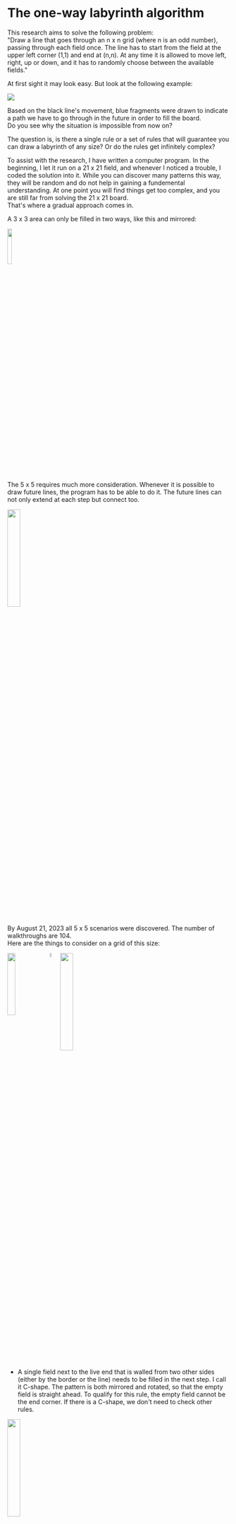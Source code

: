 # The one-way labyrinth algorithm

This research aims to solve the following problem:<br />
"Draw a line that goes through an n x n grid (where n is an odd number), passing through each field once. The line has to start from the field at the upper left corner (1,1) and end at (n,n). At any time it is allowed to move left, right, up or down, and it has to randomly choose between the available fields."

At first sight it may look easy. But look at the following example:

<img src="References/0701_1.svg"/>

<!-- page 1 -->

Based on the black line's movement, blue fragments were drawn to indicate a path we have to go through in the future in order to fill the board.<br />
Do you see why the situation is impossible from now on?

The question is, is there a single rule or a set of rules that will guarantee you can draw a labyrinth of any size? Or do the rules get infinitely complex?

To assist with the research, I have written a computer program. In the beginning, I let it run on a 21 x 21 field, and whenever I noticed a trouble, I coded the solution into it. While you can discover many patterns this way, they will be random and do not help in gaining a fundemental understanding. At one point you will find things get too complex, and you are still far from solving the 21 x 21 board.<br />
That's where a gradual approach comes in.

A 3 x 3 area can only be filled in two ways, like this and mirrored:

<img src="References/3x3.svg" width="14.3%"/>

The 5 x 5 requires much more consideration. Whenever it is possible to draw future lines, the program has to be able to do it. The future lines can not only extend at each step but connect too.
<!-- specify extension and connection rules -->
<img src="References/0806.svg" width="23.8%"/>

By August 21, 2023 all 5 x 5 scenarios were discovered. The number of walkthroughs are 104.<br />
Here are the things to consider on a grid of this size:

<!-- page 2 -->

<img src="References/rules/5/C-Shape.svg" width="19.05%" align="top" /><img src="References/spacer.svg" width="4.8%"/><img src="References/C-Shape example.svg" width="23.8%" align="top" />

- A single field next to the live end that is walled from two other sides (either by the border or the line) needs to be filled in the next step. I call it C-shape. The pattern is both mirrored and rotated, so that the empty field is straight ahead. To qualify for this rule, the empty field cannot be the end corner. If there is a C-shape, we don't need to check other rules.

<img src="References/near border.svg" width="23.8%"/>

- Movement near the edge: In the example, we cannot step left (3,5), since the (2,5) field is empty. 

<img src="References/0821_1.svg" width="23.8%"/>

- A 2 x 3 empty area next to the live end that is walled by three sides (2-3-2 long) will have a future line going through along the walls. At the wall next to the main line, its direction is the opposite of the main line, meaning it will go from (3,2) upwards whereas the main line just took a step downwards. How the middle field will be filled is not yet known. Either the near end (the one the main line will go through first) or the far end can fill it.

<!-- page 3 -->

<img src="References/0821_2.svg" width="23.8%"/>

- A 2 x 2 empty area next to the live end that is walled by three sides (2-2-2 long) will have a future line going through along the walls. In this example, the far end is already extended by one step as it had only one option to move.

<img src="References/1019_9.svg" width="23.8%"/><img src="References/spacer.svg" width="4.8%"/><img src="References/1019_10.svg" width="23.8%"/>

- Future line extension when we step on a future line: The far can be extended if it was 2 distance away from the near end. It can now fill the C-shape.

<img src="References/1021_4.svg" width="23.8%"/><img src="References/spacer.svg" width="4.8%"/><img src="References/1021_5.svg" width="23.8%"/><img src="References/spacer.svg" width="4.8%"/><img src="References/1021_6.svg" width="23.8%"/>

The same goes with 1 x- and y-distance. A C-Shape is not always created in this case.

<!-- page 4 -->

<img src="References/1019_11.svg" width="23.8%"/><img src="References/spacer.svg" width="4.8%"/><img src="References/1019_12.svg" width="23.8%"/>

If the far end was near the end corner, it has to choose the other empty field.

<img src="References/0821_3.svg" width="23.8%"/>

- Future line extension when stepping away: If there was a near end where the main line was in the previous step, it now may have only one choice to move, so it can be extended.

<img src="References/future connection.svg" width="23.8%"/><img src="References/spacer.svg" width="4.8%"/><img src="References/0821_4.svg" width="23.8%"/>

- Future line connection: In this case, the line being stepped on extends until the far end has two options. (When the end corner is one of them, it has to be removed.) Then, the line on the left extends and now has no other option than to connect to the line on the right.<br />

<!-- page 5 -->

<img src="References/0930.svg" width="23.8%"/><img src="References/spacer.svg" width="4.8%"/><img src="References/0930_0_1.svg" width="23.8%"/>

- When we are two distance away from the edge, we need to check if stepping towards it is possible.
It is because if we do so, an enclosed area is created, with one way to go out of it. If that area has an impair amount of cells, it cannot be filled, so we cannot take that step.<br />
The explanation is simple: Imagine if the table was a chess board. In order to step from white to black, you would need to take an impair amount of steps - the color changes at every step. Here, the entry of the area would be (4,3) and the exit (5,3). An impair amount of steps means pair amount of cells.<br />
In the example, you can also say that we cannot step right, because there is a future line start 2 to straight and an end 2 to straight and 2 to right. On 7 x 7, there will be examples where this is the rule we have to apply, because area counting is not getting triggered: 

<img src="References/1001.svg" width="33.3%"/>

<!-- page 6 -->

But let's start with the simpler rules:

- Future line extension: When a near end is at 2 distance left or right from the live end, it will fill the field between them if the live end steps elsewhere. That's what happened in the 5 x 5 example above before the line failed.

<img src="References/0911.svg" width="33.3%"/><img src="References/spacer.svg" width="4.8%"/><img src="References/0911_0_1.svg" width="33.3%"/>

In other situations, there is a 1-thin future line next to the live end that can be extended if its far end is at the corner. Though disabling this rule does not affect the total amount of walkthroughs on a 7 x 7 grid, I chose to include it in the project on the basis that if a future line can be extended, we should do it. It can make a considerable difference. The left picture is without the rule, the right is with it.

<img src="References/0901.svg" width="33.3%"/>

- Just like moving near the edge, we need to disable some fields if we are approaching an older section of the main line. In order to determine on which side the enclosed area is created, we need to examine the direction of the line at the connection point.

<!-- page 7 -->

<img src="References/checknearfield/close straight left right.svg" width="9.5%"/><img src="References/spacer.svg" width="4.8%"/><img src="References/checknearfield/close straight left left.svg" width="14.3%"/><img src="References/spacer.svg" width="4.8%"/><img src="References/checknearfield/close straight right right.svg" width="14.3%"/><img src="References/spacer.svg" width="4.8%"/><img src="References/checknearfield/close straight right left.svg" width="9.5%"/>

The gray square means empty field. When the field 2 to straight is taken, its left or right side will be taken too.

<img src="References/checknearfield/close mid across right.svg" width="14.3%"/><img src="References/spacer.svg" width="4.8%"/><img src="References/checknearfield/close mid across left.svg" width="19%"/>

These will only be checked if one of the above 4 situations were not present. (They have to be mirrored, too.)

<img src="References/checknearfield/close across right.svg" width="19%"/><img src="References/spacer.svg" width="4.8%"/><img src="References/checknearfield/close across left.svg" width="23.8%"/>

Likewise, these will be not be checked if the previous rules were true.

And when none of the 1-distance situations are valid, we check for 2-distance.

<img src="References/0929_1.svg" width="33.3%"/>

Impair areas can now happen inside the grid, not just on the edge, and the following rules have to be applied:

<!-- page 8 -->

<img src="References/checknearfield/far straight left.svg" width="19%"/><img src="References/spacer.svg" width="4.8%"/><img src="References/checknearfield/far straight right.svg" width="19%"/>

The procedure is similar to the the straight 2-distance rule. The only difference is that we count the area starting and ending at the marked fields. In the first, the direction of the circle is left, in the second right.<br />
Besides mirroring them, we also have to rotate them both counter-clockwise and clockwise.<br />
But we do not need 12 of such rules. Taking the first, the live end cannot come from the left, because the area parity was already checked in the previous step, and now we just added 2 fields to it. It can come from the right, and then there is naturally only one field we might have to disable.<br />
Here are the representations of the two scenarios for the left side:

<img align="top" src="References/checknearfield/far side down.svg" width="19%"/><img src="References/spacer.svg" width="4.8%"/><img align="top" src="References/checknearfield/far side up.svg" width="19%"/>

Similarly to the straight rules, these will only apply if there is no wall 2 distance to the left or right. Let's construct these preconditions.

<img align="top" src="References/checknearfield/close side straight.svg" width="14.3%"/><img src="References/spacer.svg" width="4.8%"/><img align="top" src="References/checknearfield/close side mid across up.svg" width="14.3%"/><img src="References/spacer.svg" width="4.8%"/><img align="top" src="References/checknearfield/close side mid across down.svg" width="14.3%"/>

We are not finished. Did you notice the example above is not covered by these rules? We have to move the taken fields 1 and 2 steps to the side, both in straight and side direction.

<!-- page 9 -->

<img align="top" src="References/checknearfield/far mid across left.svg" width="19%"/><img src="References/spacer.svg" width="4.8%"/><img align="top" src="References/checknearfield/far mid across right.svg" width="19%"/>
<img src="References/spacer.svg" height="17"/>
<img align="top" src="References/checknearfield/far across left.svg" width="23.8%"/><img src="References/spacer.svg" width="4.8%"/><img align="top" src="References/checknearfield/far across right_0.svg" width="19%"/>
<img src="References/spacer.svg" height="17"/>
<img align="top" src="References/checknearfield/far side mid across up.svg" width="19%"/><img src="References/spacer.svg" width="4.8%"/><img align="top" src="References/checknearfield/far side mid across down.svg" width="19%"/>
<img src="References/spacer.svg" height="17"/>
<img align="top" src="References/checknearfield/far side across up.svg" width="19%"/>

When any of the straight 2-distance rules are present, we don't need to check the side rules or the area created with the border. This is not entirely proven, but take these 9 x 9 examples:

<img src="References/1019_8.svg" width="42.9%"/><img src="References/spacer.svg" width="4.8%"/><img align="top" src="References/1021_2.svg" width="42.9%"/>

<!-- page 10 -->

And these are the rest of the rules:

<img align="top" src="References/rules/7/Future L.svg" width="19.05%"/><img src="References/spacer.svg" width="4.8%"/><img align="top" src="References/Future L 65.svg" width="33.3%"/>

- This is what I started the 7 x 7 introduction with. I will call it Future L.

<img align="top" src="References/rules/7/Future 2 x 2 Start End.svg" width="28.57%"/><img src="References/spacer.svg" width="4.8%"/><img align="top" src="References/Future 2 x 2 Start End 450.svg" width="33.3%"/><br />
<img src="References/spacer.svg" height="23"/><br />
<img align="top" src="References/rules/7/Future 2 x 3 Start End.svg" width="14.3%"/><img src="References/spacer.svg" width="19.05%"/><img align="top" src="References/Future 2 x 3 Start End 465.svg" width="33.3%"/><br />
<img src="References/spacer.svg" height="23"/><br /><!-- page 11 -->
<img align="top" src="References/rules/7/Future 3 x 3 Start End.svg" width="23.81%"/><img src="References/spacer.svg" width="4.8%"/><img align="top" src="References/Future 3 x 3 Start End 1861.svg" width="33.3%"/>

- And these are the remaining size-specific rules. Future 2 x 2 Start End, Future 2 x 3 Start End and Future 3 x 3 Start End.

The program, in fast mode, can run through approximately 100 cases per second, depending on your computer speed. This enables us to discover all 7 x 7 walkthroughs, which is 111 712.<br />
It is equal to what is described in the Online Encyclopedia of Integer Series (Number of simple Hamiltonian paths connecting opposite corners of a 2n+1 x 2n+1 grid).

As the sizes grow, it will be impossible to run through all cases with one computer in a reasonable time. In order to discover the patterns, we need to run the program randomly.

Is it possible to develop an algorythm that works for all sizes? The edge-related and area-counting rules are universal, but the size-specific rules get more and more complex. Can you define them with one statement?

I have made statistics about how many random walkthroughs you can complete on different grids using the 7 x 7-specific and the universal rules before running into an error. Based on 1000 attempts, here are the results:<br />
9: 19.5<br />
11: 5.7<br />
13: 2.6<br />
15: 1.2<br />
17: 0.7<br />
19: 0.4<br />
21: 0.2

<!-- page 12 -->

To discover 9-specific patterns, I run the program keeping it left as long as the time to get to the first error is too big. After that, I will run it randomly. The first 13 826 walkthroughs are completed before we encounter a situation. It is similar to the last one we discovered on 7 x 7:

<img align="top" src="References/1007.svg" width="42.86%"/>

Let's simplify the pattern. Which will be impossible to fill?

<img align="top" src="References/1008.svg" width="42.86%"/><img src="References/spacer.svg" width="4.8%"/><img align="top" src="References/1008_1.svg" width="42.86%"/>

It is the picture on the left. Since the yellow-bordered area is impair, adding the (4,2) (4,3) (4,4) fields will be pair. We enter the area at (4,4), so we will exit at (4,3). Now we enter the 3 x 3 area in the top left corner at its side, (3,3) and will exit at (2,4). The results is two C-shapes on each side:

<!-- page 13 -->

<img align="top" src="References/1008_2.svg" width="42.86%"/>

We can define a rule by marking the following fields and counting the area from the fields in front of the main line to the right:

<img align="top" src="References/rules/9_old/Future 3 x 3 Start End 9.svg" width="28.57%"/>

Start_1 field is (4,3) and Start_2 field is (4,4) in the actual example. End field is (4,2). Direction of the circle: right (counter-clockwise). If the area is pair, we cannot step straight.

When generating code from the drawing, we have to check on which side the enclosed area was created. Here, we want it to be on the right side, so there are two cases to look at:
- The taken or border field beyond the end field is a taken field. In this case, if the field to its left is taken, its index must be lower. If the field to the right is taken, its index must be higher.
- It is the border. Add together the x- and y-coordinates to get a value. A higher value is closer to the end corner. Here, we compare the border field straight ahead and on its left, and we want the first-mentioned to be the smaller.

<!-- page 14 -->

I have applied this rule rotated clockwise (besides mirroring it, of course), so that the live end can both come from the bottom and the right. But it can also come from the left in this example:

<img align="top" src="References/1010_2.svg" width="42.86%"/>

This will probably be another rule, because in this case it is not necessary to have an empty 3 x 3 field on the left.

Now let's run the program further up to number 13 992:<!-- (from stepping back + 142 (with first rule disabled) / 158 = 13 984) why? -->

<img align="top" src="References/1010_4_error.svg" width="42.86%"/><img src="References/spacer.svg" width="4.8%"/><img align="top" src="References/1010_4.svg" width="42.86%"/>

It is also just like the 7 x 7 rule, just with the extension of the area on the opposite side of the future line ends. But we can't simply remove the two taken fields on that side, because the line might continue in that direction, as it is the case here:

<!-- page 15 -->

<img align="top" src="References/1013.svg" width="33.3%"/>

It would be a mistake to disable the right field.

So we need to check if an enclosed has been created on that side, but counting the area is unnecessary. Nevertheless, we can represent the rule this way, setting the circle direction to right:

<img align="top" src="References/rules/9_old/Future 2 x 2 Start End 9.svg" width="23.8%"/>

The code generator will examine if the count area start and end fields are 1 or 2 distance apart. In the first case, it will only determine in which direction the taken field straight ahead is going to, and if it is right, the forbidden field will take effect.<br />
You may ask, why that field is "taken", not "taken or border". From what I found through some examples, if that field is border, the enclosed area on the right is impair, so the line cannot step in the other direction anyway. But it needs further examination.

<!-- page 16 -->

The next error, at 14 004 has something to with how I defined the universal rules of approaching an older section of the line, it needs to be reworked in light of the C-shape the main line can create with the border.

<img align="top" src="References/1013_1.svg" width="42.86%"/>

We need to take a few steps back, and then we can create the rule. It is similar to the universal 2-distance rule on the side, it just checks the field 2 behind and 1 to the side too. Even though the area counted is pair, now stepping to the right is disabled.

<img align="top" src="References/rules/9_old/Future 2 x 3 Start End 9.svg" width="19%"/><img src="References/spacer.svg" width="4.8%"/><img align="top" src="References/1013_2.svg" width="42.86%"/>

<!-- page 17 -->

At 55 298, we get this:

<img align="top" src="References/1022.svg" width="42.86%"/>

Let's analyze it! A double C-shape is created, because the line occupied the A field, and out of the B, C and D fields it exited the right-side area at C. It means, the area enclosed by the marked fields is pair. In this case, we shouldn't step right and the rule will therefore look like:

<img align="top" src="References/Double C-Shape orig.svg" width="19%"/><img src="References/spacer.svg" width="4.8%"/><img align="top" src="References/1022_1.svg" width="42.86%"/>

But what if from the A position, we step upwards in another situation?<br />
Compare these two on 11 x 11:

<!-- page 18 -->

<img align="top" src="References/1022_2.svg" width="52.4%"/><br />
<img src="References/spacer.svg" height="23"/><br />
<img align="top" src="References/1022_3.svg" width="52.4%"/>

If the area we started with is pair, then the other will be impair. We can only enter the area at the light-gray field and will exit at A. From there we must go through B, C and D, and then a double C-shape is again created.

<!-- page 19 -->

One certain situation reveals the incorrectness of the 7-rules when it comes to a 9-grid. In the following example, when I apply a rule rotated, it will disable a field that would otherwise be viable.

<img align="top" src="References/Future 2 x 2 Start End rotated.svg" width="19%"/><img src="References/spacer.svg" width="4.8%"/><img align="top" src="References/1027.svg" width="42.86%"/>

Rotating was not necessary to start with on 7 x 7, because no such situation occurred.

We can see that defining a rule with future line starts and ends does not tell us on which side the future line was created. That is the side that contains the enclosed area. We need to therefore replace such rules with area counting, which we actually already did, with the exception of Future L. Here the future line couldn't have been created on the other side, because that's the side the live end is at right now. And area counting is not always possible, like in this situation:

<!-- page 20 -->

<img align="top" src="References/1031.svg" width="61.9%"/>

<!-- page 21 -->

As we run the program further, we will discover this at 227 200:

<img align="top" src="References/227200.svg" width="42.86%"/>

Intuitively, we can draw up the square, and let's mark the exit as well. There can be loops on the upper, lower and right side, they have no importance when tracing it back to the live end. There is only one way to go through.

<img align="top" src="References/Square 4 x 2 orig.svg" width="23.8%"/><img src="References/spacer.svg" width="4.8%"/><img align="top" src="References/227200_1.svg" width="42.86%"/>

<!-- page 22 -->

233 810 will look like:

<img align="top" src="References/233810.svg" width="42.86%"/>

Once we step to A, it is unavoidable to get to B before entering the outlined area. It is because we can only reach B from the left or the bottom.<br />
The area is impair, therefore we cannot complete it starting in C and ending in D.<br />
As with many of the previous rules, the C-shape created with the border is to blame and therefore we need to represent it.

<img align="top" src="References/rules/9_old/Count Area Across Border C.svg" width="19%"/><img src="References/spacer.svg" width="4.8%"/><img align="top" src="References/233810_1.svg" width="42.86%"/>

<!-- page 23 -->

234 256 has at first sight something to do with future lines.

<img align="top" src="References/234256.svg" width="42.86%"/>

But it is more than that. Notice that enclosed areas has been created on both sides simultaneously. Because of the universal rules for approaching an older section of the line, now we have no option to move. The areas can be filled individually, but we cannot step to left and right at the same time.<br />
We have to create 2-distance rules, which take both sides into account.

<img align="top" src="References/checknearfield/2 far mid across across.svg" width="28.6%"/><img src="References/spacer.svg" width="4.8%"/><img align="top" src="References/checknearfield/2 far side mid across across down.svg" width="19%"/><img src="References/spacer.svg" width="4.8%"/><img align="top" src="References/checknearfield/2 far side mid across across up.svg" width="19%"/>

These are just a few of the possible combinations.<br />
Any of the far straight rules (straight, mid across and across as I call them, depending on the horizontal distance of the obstacle) on the left side can be combined with any of those on the right side when the enclosed area is going to the same direction - left for left side and right for right side.<br />
And the same is true when the pattern is rotated to the left or right side.<br />
As far as porgramming concerned, it just needed a rework of the universal rules, we didn't need to make completely new ones.

<!-- page 24 -->

At 349 215, we find this:

<img align="top" src="References/349215.svg" width="42.86%"/>

Though a double C-shape has been created in backwards direction, it indicates that the area on the right cannot be filled either.
We have made a similar rule previously. Now we need to simplify it.

<img align="top" src="References/Double C-Shape orig.svg" width="19%"/><img src="References/spacer.svg" width="4.8%"/><img align="top" src="References/rules/9_old/Double C-Shape.svg" width="14.3%"/>

The area now has to be impair for the right direction to be forbidden. Essentially, we just added the three extra fields to the pair area.

<!-- page 25 -->

478 361 is similar to what we have seen before, only now there is a 2-wide path to exit the area:

<img align="top" src="References/478361.svg" width="42.86%"/>

We have to mark where the area has been created in another way.

<img align="top" src="References/Square 4 x 2 orig.svg" width="23.8%"/><img src="References/spacer.svg" width="4.8%"/><img align="top" src="References/rules/9_old/Square 4 x 2.svg" width="19%"/>

The taken field in the upper right corner is now checked for direction, but it is not enough. It can go upwards, and the exit of the area can still be on the bottom edge, just look at the example and imagine the live end was at A with the pattern already drawn. (On 11 x 11, it is possible to draw it.)<br />
In order to establish an enclosed area, we must not encounter the bottom-right corner of the grid when walking along the edge of it.

<!-- page 26 -->

626 071 is:

<img align="top" src="References/626071.svg" width="42.86%"/><img src="References/spacer.svg" width="4.8%"/><img align="top" src="References/626071_1.svg" width="42.86%"/>

With the marked area being pair, if we enter the area by stepping left, we will exit at A. But we can only get there from B; if we entered from the top, nothing would fill B, and we cannot enter and exit it after we left the area - subtracting 1 from the area would make it impair, so then we couldn't have exited at A.<br />
The taken field C creates a C-shape, which we need to step into from B.<br />
The universal far across rule have to be extended. By default, we disable the option to step straight or right if the counted area is impair. When it is pair, we need to disable the left field.

<img align="bottom" src="References/checknearfield/far across left.svg" width="23.8%"/><img src="References/spacer.svg" width="4.8%"/><img align="bottom" src="References/checknearfield/far across left end C.svg" width="23.8%"/><br />
<img src="References/spacer.svg" height="23"/><br />
<img align="bottom" src="References/checknearfield/far side across up.svg" width="19%"/><img src="References/spacer.svg" width="4.8%"/><img align="bottom" src="References/checknearfield/far side across up end C.svg" width="23.8%"/>

<!-- page 27 -->

The same concept we encounter at 635 301, only the C-shape is created when we enter an area, on the other side of it.

<img align="top" src="References/635301.svg" width="42.86%"/><img src="References/spacer.svg" width="4.8%"/><img align="top" src="References/635301_1.svg" width="42.86%"/>

We have seen this in the third 9 x 9 rule. There the taken field next to the exit was in middle across position, and now it is across. And we also need to think about an obstacle straight ahead. Here are the original universal rules and their modifications.<br />
Straight, circle direction left:

<img src="References/checknearfield/far straight left.svg" width="19%"/><img src="References/spacer.svg" width="4.8%"/><img src="References/checknearfield/far straight left start C.svg" width="23.8%"/><br />
<img src="References/spacer.svg" height="23"/><br />
<img src="References/checknearfield/far mid across left.svg" width="19%"/><img src="References/spacer.svg" width="4.8%"/><img src="References/checknearfield/far mid across left start C.svg" width="23.8%"/><br />
<img src="References/spacer.svg" height="23"/><br />
<img src="References/checknearfield/far across left.svg" width="23.8%"/><img src="References/spacer.svg" width="4.8%"/><img src="References/checknearfield/far across left start C.svg" width="28.6%"/>

<!-- page 28 -->

Circle direction right:

<img src="References/checknearfield/far straight right.svg" width="19%"/><img src="References/spacer.svg" width="4.8%"/><img src="References/checknearfield/far straight right start C.svg" width="23.8%"/><br />
<img src="References/spacer.svg" height="23"/><br />
<img src="References/checknearfield/far mid across right.svg" width="19%"/><img src="References/spacer.svg" width="4.8%"/><img src="References/checknearfield/far mid across right start C.svg" width="19%"/><br />
<img src="References/spacer.svg" height="23"/><br />
<img src="References/checknearfield/far across right.svg" width="23.8%"/><img src="References/spacer.svg" width="4.8%"/><img src="References/checknearfield/far across right start C.svg" width="23.8%"/>

Side, with taken fields above and below:

<img src="References/checknearfield/far side up.svg" align="top" width="19%"/><img src="References/spacer.svg" width="4.8%"/><img src="References/checknearfield/far side up start C.svg" align="top" width="19%"/><br />
<img src="References/spacer.svg" height="23"/><br />
<img src="References/checknearfield/far side down.svg" align="top" width="19%"/><img src="References/spacer.svg" width="4.8%"/><img src="References/checknearfield/far side down start C.svg" align="top" width="19%"/><br />
<img src="References/spacer.svg" height="23"/><br />

<!-- page 29 -->

<img src="References/checknearfield/far side mid across up.svg" align="top" width="19%"/><img src="References/spacer.svg" width="4.8%"/><img src="References/checknearfield/far side mid across up start C.svg" align="top" width="19%"/><br />
<img src="References/spacer.svg" height="23"/><br />
<img src="References/checknearfield/far side mid across down.svg" align="top" width="19%"/><img src="References/spacer.svg" width="4.8%"/><img src="References/checknearfield/far side mid across down start C.svg" align="top" width="19%"/><br />
<img src="References/spacer.svg" height="23"/><br />
<img src="References/checknearfield/far side across up.svg" align="top" width="19%"/><img src="References/spacer.svg" width="4.8%"/><img src="References/checknearfield/far side across up start C.svg" align="top" width="19%"/><br />
<img src="References/spacer.svg" height="23"/><br />
<img src="References/checknearfield/far side across down.svg" align="bottom" width="19%"/><img src="References/spacer.svg" width="4.8%"/><img src="References/checknearfield/far side across down start C.svg" align="bottom" width="19%"/><br />

I have made some changes by adding some empty fields in side positions, so they are the same as the straight rules, just rotated.<br />
Also, I have added the side across down rule and changed the straight across rule accordingly. Not only fields next to each other can define an area, they can be across too. In that case, if the area originally was marked impair, now it has to be pair.<br />
Notice that in side rules, when the taken field that would create the C-shape is below the obstacle creating the area, it can be a border field too. We have seen an example of that previously.

<!-- page 30 -->

Now what if both the start and end C-conditions are true? We can construct this on 13 x 13:

<img align="top" src="References/1119.svg" width="61.9%"/>

Several walkthrough attempts will leave you thinking why you cannot fill the area once obstacle responsible for the start C-shape is created (A). The area enclosed by A, B and C is pair. So when you enter it at A or B (obviously C is not a possibility), in order to exit at C, you need to leave out an impair amount of fields from the area. In case of entering at B, you cannot leave out A, but when you enter at A, you can leave out B, and no more than that. Now the area will be impair.<br />
The minimal area would be stepping left from A, left again, up and up to get to C. You have covered 5 fields.<br />
In order to make a walkthroughable area, you would need to extend it by pairs of fields next to each other, like D and E. One will be filled at a pair amount of steps, the other at an impair amount.<br />

<!-- page 31 -->

Let's mark the original example as a checkerboard.

<img align="top" src="References/1119_2.svg" width="61.9%"/>

We enter at a black field and exit at black too, so the number of black fields should be one more than the number of white fields.
Here there are 14 black fields and 15 white. That's why the area cannot be filled. The up and right directions need to be disabled, so we can only step left.

This is the rule representation. The reddish arealine now means the arealine is impair, and we know that the entry and exit points are the arealine start and end fields.

<img align="top" src="References/rules/13/Across 3 impair determined.svg" width="28.6%"/>


<!-- page 32 -->

And now the walkthrough is possible.

<img align="top" src="References/1119_3.svg" width="61.9%"/>

Continuing the 9 x 9 program, we get this at 641 019:

<img align="top" src="References/641019.svg" width="42.86%"/><img src="References/spacer.svg" width="4.8%"/><img align="top" src="References/641019_1.svg" width="42.86%"/>

If you enter the pair area straight ahead, you will exit at A, and you need to turn towards B because of the C-shape. Now you cannot go in and out of the area enclosed by C, and the situation would be the same if that obstacle was in D. 

<!-- page 33 -->

To mark the two areas, each one has to be given a directional obstacle next to the count area end field. In this case, it represents a taken field, but we don't go wrong if we include the border as well.

<img align="top" src="References/rules/9/Double Area C-Shape.svg" width="23.8%"/>

And with this marking system, we can correct the rules prevously made. All rules featuring future line start and end fields have to be rewritten to start with.<br />
So we get the 2-distance across rules, the straight 3-distance rule to prevent a double C-shape, and the square constellation with 3 areas. All of them are rotated clockwise or counter-clockwise.

<img align="top" src="References/rules/9/Count Area 2 Across.svg" width="23.8%"/><img src="References/spacer.svg" width="4.76%"/><img align="top" src="References/rules/9/Count Area 2 Across C.svg" width="28.57%"/><img src="References/spacer.svg" width="4.8%"/><img align="top" src="References/rules/9/Double C-Shape.svg" width="14.3%"/><img src="References/spacer.svg" width="4.76%"/><img align="top" src="References/rules/9/Square 4 x 2.svg" width="19%"/>

Let's return to the last example and make a modification:

<img align="top" src="References/641019_2.svg" width="42.86%"/>

<!-- page 34 -->

The field previously marked with B is now empty. But we still need to step in that direction, due to the area enclosed by A, which obstacle could as well be in B.<br />
The rule will be now symmetrical. It is similar to the square obstacle pattern.

<img align="top" src="References/rules/9/Triple Area.svg" width="23.8%"/>

The same concept we encounter at 725 325. We have seen this prevously, just with C-shape, not an area.

<img align="top" src="References/725325_1.svg" width="42.86%"/>

<!-- page 35 -->

---

The project contains the source code for use with Visual Studio. To start the program, run OneWayLabyrinth.exe in the folder "bin/Debug/net6.0-windows".

---

Hotkeys:

Enter: Reload or Close error message<br />
Ctrl + S: Save path<br />
Right arrow: Step forward<br />
Left arrow: Step back<br />
Ctrl/Shift + arrows: step in direction if possible. If CapsLock is on, pressing the Ctrl or Shift keys is not necessary.<br />
Space: Run automatically / Stop automatic running
